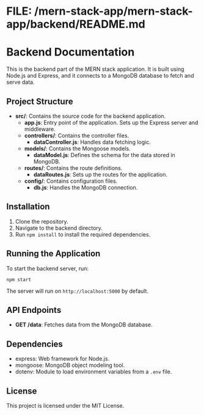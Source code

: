 # FILE: /mern-stack-app/mern-stack-app/backend/README.md

# Backend Documentation

This is the backend part of the MERN stack application. It is built using Node.js and Express, and it connects to a MongoDB database to fetch and serve data.

## Project Structure

- **src/**: Contains the source code for the backend application.
  - **app.js**: Entry point of the application. Sets up the Express server and middleware.
  - **controllers/**: Contains the controller files.
    - **dataController.js**: Handles data fetching logic.
  - **models/**: Contains the Mongoose models.
    - **dataModel.js**: Defines the schema for the data stored in MongoDB.
  - **routes/**: Contains the route definitions.
    - **dataRoutes.js**: Sets up the routes for the application.
  - **config/**: Contains configuration files.
    - **db.js**: Handles the MongoDB connection.

## Installation

1. Clone the repository.
2. Navigate to the backend directory.
3. Run `npm install` to install the required dependencies.

## Running the Application

To start the backend server, run:

```
npm start
```

The server will run on `http://localhost:5000` by default.

## API Endpoints

- **GET /data**: Fetches data from the MongoDB database.

## Dependencies

- express: Web framework for Node.js.
- mongoose: MongoDB object modeling tool.
- dotenv: Module to load environment variables from a `.env` file.

## License

This project is licensed under the MIT License.